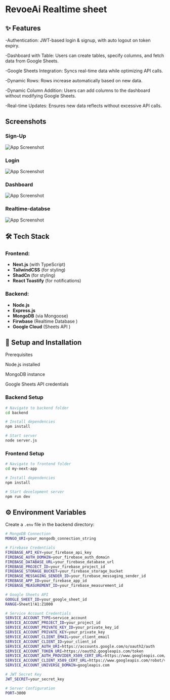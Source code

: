 # RevoeAi Realtime sheet 

## ✨ Features
-Authentication: JWT-based login & signup, with auto logout on token expiry.

-Dashboard with Table: Users can create tables, specify columns, and fetch data from Google Sheets.

-Google Sheets Integration: Syncs real-time data while optimizing API calls.

-Dynamic Rows: Rows increase automatically based on new data.

-Dynamic Column Addition: Users can add columns to the dashboard without modifying Google Sheets.

-Real-time Updates: Ensures new data reflects without excessive API calls.

## Screenshots

 ### Sign-Up
![App Screenshot](https://i.ibb.co/KpQW4w9w/image.png)

 ### Login
![App Screenshot](https://i.ibb.co/r230VJ7p/image.png)

 ### Dashboard
![App Screenshot](https://i.ibb.co/R4TSvR2N/image.png)

 ### Realtime-databse
![App Screenshot](https://i.ibb.co/Rp0Bj27Z/image.png)


## 🛠️ Tech Stack 

### Frontend:
- **Next.js** (with TypeScript)
- **TailwindCSS** (for styling)
- **ShadCn** (for styling)
- **React Toastify** (for notifications)

### Backend:
- **Node.js**
- **Express.js**
- **MongoDB** (via Mongoose)
- **Firwbase** (Realtime Database )
- **Google Cloud** (Sheets API  )

  
## 🚀 Setup and Installation
 Prerequisites

Node.js installed

MongoDB instance

Google Sheets API credentials

### Backend Setup
```bash
# Navigate to backend folder
cd backend

# Install dependencies
npm install

# Start server
node server.js

```

### Frontend Setup
```bash
# Navigate to frontend folder
cd my-next-app

# Install dependencies
npm install

# Start development server
npm run dev
```

## ⚙️ Environment Variables

Create a `.env` file in the backend directory:

```bash
# MongoDB Connection
MONGO_URI=your_mongodb_connection_string

# Firebase Credentials
FIREBASE_API_KEY=your_firebase_api_key
FIREBASE_AUTH_DOMAIN=your_firebase_auth_domain
FIREBASE_DATABASE_URL=your_firebase_database_url
FIREBASE_PROJECT_ID=your_firebase_project_id
FIREBASE_STORAGE_BUCKET=your_firebase_storage_bucket
FIREBASE_MESSAGING_SENDER_ID=your_firebase_messaging_sender_id
FIREBASE_APP_ID=your_firebase_app_id
FIREBASE_MEASUREMENT_ID=your_firebase_measurement_id

# Google Sheets API
GOOGLE_SHEET_ID=your_google_sheet_id
RANGE=Sheet1!A1:Z1000

# Service Account Credentials
SERVICE_ACCOUNT_TYPE=service_account
SERVICE_ACCOUNT_PROJECT_ID=your_project_id
SERVICE_ACCOUNT_PRIVATE_KEY_ID=your_private_key_id
SERVICE_ACCOUNT_PRIVATE_KEY=your_private_key
SERVICE_ACCOUNT_CLIENT_EMAIL=your_client_email
SERVICE_ACCOUNT_CLIENT_ID=your_client_id
SERVICE_ACCOUNT_AUTH_URI=https://accounts.google.com/o/oauth2/auth
SERVICE_ACCOUNT_TOKEN_URI=https://oauth2.googleapis.com/token
SERVICE_ACCOUNT_AUTH_PROVIDER_X509_CERT_URL=https://www.googleapis.com/oauth2/v1/certs
SERVICE_ACCOUNT_CLIENT_X509_CERT_URL=https://www.googleapis.com/robot/v1/metadata/x509/your_client_email
SERVICE_ACCOUNT_UNIVERSE_DOMAIN=googleapis.com

# JWT Secret Key
JWT_SECRET=your_secret_key

# Server Configuration
PORT=3000
```


